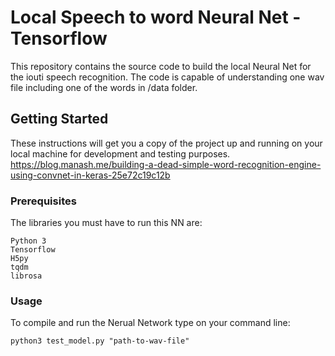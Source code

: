 # Local Speech to word Neural Net - Tensorflow

This repository contains the source code to build the local Neural Net for the iouti speech recognition.
The code is capable of understanding one wav file including one of the words in /data folder.

## Getting Started

These instructions will get you a copy of the project up and running on your local machine for development and testing purposes.
https://blog.manash.me/building-a-dead-simple-word-recognition-engine-using-convnet-in-keras-25e72c19c12b

### Prerequisites

The libraries you must have to run this NN are:

```
Python 3
Tensorflow
H5py
tqdm
librosa
```

### Usage

To compile and run the Nerual Network type on your command line:

```
python3 test_model.py "path-to-wav-file"
```
